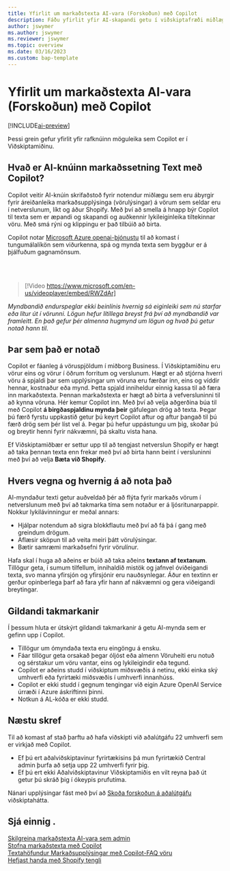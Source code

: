 ```yaml
---
title: Yfirlit um markaðstexta AI-vara (Forskoðun) með Copilot
description: Fáðu yfirlit yfir AI-skapandi getu í viðskiptafræði miðlægt.
author: jswymer
ms.author: jswymer
ms.reviewer: jswymer
ms.topic: overview
ms.date: 03/16/2023
ms.custom: bap-template
---
```

# <a name="overview-of-ai-powered-item-marketing-text-preview-with-copilot" />Yfirlit um markaðstexta AI-vara (Forskoðun) með Copilot

[!INCLUDE[ai-preview](includes/ai-preview.md)]

Þessi grein gefur yfirlit yfir rafknúinn möguleika sem Copilot er í Viðskiptamiðinu.

## <a name="what-is-ai-powered-item-marketing-text-with-copilot" />Hvað er AI-knúinn markaðssetning Text með Copilot?

Copilot veitir AI-knúin skrifaðstoð fyrir notendur miðlægu sem eru ábyrgir fyrir áreiðanleika markaðsupplýsinga (vörulýsingar) á vörum sem seldar eru í netverslunum, líkt og áður Shopify. Með því að smella á hnapp býr Copilot til texta sem er æpandi og skapandi og auðkennir lykileiginleika tiltekinnar vöru. Með smá rýni og klippingu er það tilbúið að birta.

Copilot notar  [Microsoft Azure  openai-þjónustu](/azure/cognitive-services/openai/overview)  til að komast í tungumálalíkön sem viðurkenna, spá og mynda texta sem byggður er á þjálfuðum gagnamönsum.

<br><br>  

> [!Video https://www.microsoft.com/en-us/videoplayer/embed/RWZdAr]

*Myndbandið endurspeglar ekki beinlínis hvernig sá eiginleiki sem nú starfar eða lítur út í vörunni. Lögun hefur lítillega breyst frá því að myndbandið var framleitt. En það gefur þér almenna hugmynd um lögun og hvað þú getur notað hann til*.
  
## <a name="where-its-used" />Þar sem það er notað

Copilot er fáanleg á vöruspjöldum í miðborg Business. Í Viðskiptamiðinu eru vörur eins og vörur í öðrum forritum og verslunum. Hægt er að stjórna hverri vöru á spjaldi þar sem upplýsingar um vöruna eru færðar inn, eins og víddir hennar, kostnaður eða mynd. Þetta spjald inniheldur einnig kassa til að færa inn markaðstexta. Þennan markaðstexta er hægt að birta á vefversluninni til að kynna vöruna. Hér kemur Copilot inn. Með því að velja aðgerðina búa til með Copilot  **á birgðaspjaldinu mynda þeir**  gáfulegan drög að texta. Þegar þú færð fyrstu uppkastið getur þú keyrt Copilot aftur og aftur þangað til þú færð drög sem þér líst vel á. Þegar þú hefur uppástungu um þig, skoðar þú og breytir henni fyrir nákvæmni, þá skaltu vista hana.

Ef Viðskiptamiðbær er settur upp til að tengjast netverslun  Shopify er hægt að taka þennan texta enn frekar með því að birta hann beint í versluninni með því að velja  **Bæta við Shopify**.

## <a name="why-and-how-to-use-it" />Hvers vegna og hvernig á að nota það

AI-myndaður texti getur auðveldað þér að flýta fyrir markaðs vörum í netverslunum með því að takmarka tíma sem notaður er á ljósritunarpappír. Nokkur lykilávinningur er meðal annars:

- Hjálpar notendum að sigra blokkflautu með því að fá þá í gang með greindum drögum.
- Aflæsir sköpun til að veita meiri þátt vörulýsingar.
- Bætir samræmi markaðsefni fyrir vörulínur.

Hafa skal í huga að aðeins er búið að taka aðeins  **textann af textanum**. Tillögur geta, í sumum tilfellum, innihaldið mistök og jafnvel óviðeigandi texta, svo manna yfirsjón og yfirsjónir eru nauðsynlegar. Áður en textinn er gerður opinberlega þarf að fara yfir hann af nákvæmni og gera viðeigandi breytingar.

## <a name="current-limitations" />Gildandi takmarkanir

Í þessum hluta er útskýrt gildandi takmarkanir á getu AI-mynda sem er gefinn upp í Copilot.

- Tillögur um ómyndaða texta eru eingöngu á ensku.
- Fáar tillögur geta orsakað þegar óljóst eða almenn Vöruheiti eru notuð og sérstakur um vöru vantar, eins og lykileigindir eða tegund.
- Copilot er aðeins studd í viðskiptum miðsvæðis á netinu, ekki einka ský umhverfi eða fyrirtæki miðsvæðis í umhverfi innanhúss.
- Copilot er ekki studd í gegnum tengingar við eigin Azure OpenAI Service úrræði í Azure áskriftinni þinni.
- Notkun á AL-kóða er ekki studd.

## <a name="next-steps" />Næstu skref

Til að komast af stað þarftu að hafa viðskipti við aðalútgáfu 22 umhverfi sem er virkjað með Copilot.

- Ef þú ert aðalviðskiptavinur fyrirtækisins þá mun fyrirtækið Central admin þurfa að setja upp 22 umhverfi fyrir þig.
- Ef þú ert ekki Aðalviðskiptavinur Viðskiptamiðis en vilt reyna það út getur þú skráð þig í ókeypis prufutíma.

Nánari upplýsingar fást með því að  [Skoða forskoðun á aðalútgáfu](ai-preview-getstarted.md) viðskiptahátta.  

## <a name="see-also" />Sjá einnig .

[Skilgreina markaðstexta AI-vara sem admin](enable-ai.md)  
[Stofna markaðstexta með Copilot](item-marketing-text.md)  
[Textahöfundur Markaðsupplýsingar með Copilot-FAQ vöru](ai-faq.md)  
[Hefjast handa með Shopify tengli](shopify/get-started.md)  
